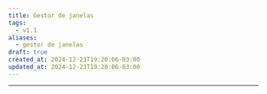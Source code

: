```yaml
---
title: Gestor de janelas
tags:
  - v1.1
aliases:
  - gestor de janelas
draft: true
created_at: 2024-12-23T19:20:06-03:00
updated_at: 2024-12-23T19:20:06-03:00
---
```



---


